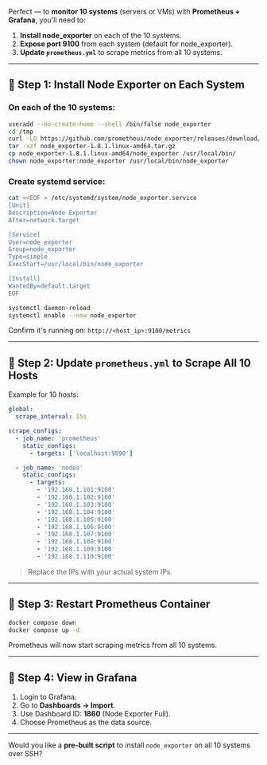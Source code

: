Perfect — to **monitor 10 systems** (servers or VMs) with **Prometheus + Grafana**, you’ll need to:

1. **Install node\_exporter** on each of the 10 systems.
2. **Expose port 9100** from each system (default for node\_exporter).
3. **Update `prometheus.yml`** to scrape metrics from all 10 systems.

---

## 🧱 Step 1: Install Node Exporter on Each System

### On each of the 10 systems:

```bash
useradd --no-create-home --shell /bin/false node_exporter
cd /tmp
curl -LO https://github.com/prometheus/node_exporter/releases/download/v1.8.1/node_exporter-1.8.1.linux-amd64.tar.gz
tar -xzf node_exporter-1.8.1.linux-amd64.tar.gz
cp node_exporter-1.8.1.linux-amd64/node_exporter /usr/local/bin/
chown node_exporter:node_exporter /usr/local/bin/node_exporter
```

### Create systemd service:

```bash
cat <<EOF > /etc/systemd/system/node_exporter.service
[Unit]
Description=Node Exporter
After=network.target

[Service]
User=node_exporter
Group=node_exporter
Type=simple
ExecStart=/usr/local/bin/node_exporter

[Install]
WantedBy=default.target
EOF

systemctl daemon-reload
systemctl enable --now node_exporter
```

Confirm it's running on: `http://<host_ip>:9100/metrics`

---

## 🧱 Step 2: Update `prometheus.yml` to Scrape All 10 Hosts

Example for 10 hosts:

```yaml
global:
  scrape_interval: 15s

scrape_configs:
  - job_name: 'prometheus'
    static_configs:
      - targets: ['localhost:9090']

  - job_name: 'nodes'
    static_configs:
      - targets:
        - '192.168.1.101:9100'
        - '192.168.1.102:9100'
        - '192.168.1.103:9100'
        - '192.168.1.104:9100'
        - '192.168.1.105:9100'
        - '192.168.1.106:9100'
        - '192.168.1.107:9100'
        - '192.168.1.108:9100'
        - '192.168.1.109:9100'
        - '192.168.1.110:9100'
```

> Replace the IPs with your actual system IPs.

---

## 🧱 Step 3: Restart Prometheus Container

```bash
docker compose down
docker compose up -d
```

Prometheus will now start scraping metrics from all 10 systems.

---

## 🧱 Step 4: View in Grafana

1. Login to Grafana.
2. Go to **Dashboards → Import**.
3. Use Dashboard ID: **1860** (Node Exporter Full).
4. Choose Prometheus as the data source.

---

Would you like a **pre-built script** to install `node_exporter` on all 10 systems over SSH?
